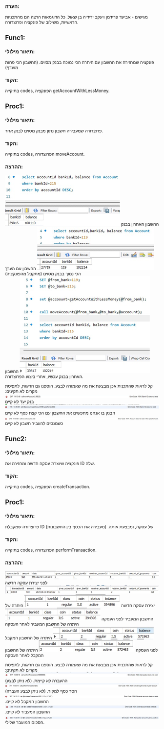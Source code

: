 ### הערה:
מגישים - אביעד פרידמן ויעקב ידידיה בן שאול.
כל הדוגמאות הרצה הם מהתכניות הראשיות, משילוב של פונקציה ופרוצדורה.
## Func1:
### תיאור מילולי:
פונקציה שמחזירה את החשבון עם היתרה הכי נמוכה בבנק מסוים. (החשבון הכי פחות מועדף)
### הקוד:
בתיקייה codes, הפונקציה getAccountWithLessMoney.
## Proc1:
### תיאור מילולי:
פרוצדורה שמעבירה חשבון נתון מבנק מסוים לבנק אחר.
### הקוד:
בתיקייה codes, הפרוצדורה moveAccount.
### ההרצה:
![image](https://github.com/yybs9876/DBProject_215204348_215702473/blob/d063757d6497dd96c9c44f1fd94c75d585354f79/%D7%A9%D7%9C%D7%91%20%D7%92/%D7%AA%D7%9E%D7%95%D7%A0%D7%95%D7%AA/%D7%94%D7%97%D7%A9%D7%91%D7%95%D7%9F%20%D7%94%D7%90%D7%97%D7%A8%D7%95%D7%9F%20%D7%91%D7%91%D7%A0%D7%A7%20%D7%9E%D7%A1%D7%95%D7%99%D7%9D.jpeg)
החשבון האחרון בבנק
![image](https://github.com/yybs9876/DBProject_215204348_215702473/blob/d063757d6497dd96c9c44f1fd94c75d585354f79/%D7%A9%D7%9C%D7%91%20%D7%92/%D7%AA%D7%9E%D7%95%D7%A0%D7%95%D7%AA/%D7%94%D7%97%D7%A9%D7%91%D7%95%D7%9F%20%D7%A2%D7%9D%20%D7%94%D7%9B%D7%99%20%D7%A7%D7%A6%D7%AA%20%D7%9B%D7%A1%D7%A3%20%D7%91%D7%91%D7%A0%D7%A7%20%D7%9E%D7%A1%D7%95%D7%99%D7%9D.jpeg)
החשבון עם הערך הכי נמוך בבנק מסוים (מתקבל מהפונקציה)
![image](https://github.com/yybs9876/DBProject_215204348_215702473/blob/d063757d6497dd96c9c44f1fd94c75d585354f79/%D7%A9%D7%9C%D7%91%20%D7%92/%D7%AA%D7%9E%D7%95%D7%A0%D7%95%D7%AA/%D7%90%D7%97%D7%A8%D7%99%20%D7%94%D7%A2%D7%91%D7%A8%D7%AA%20%D7%97%D7%A9%D7%91%D7%95%D7%9F.jpeg)
החשבון האחרון בבנק עכשיו, אחרי ביצוע הפרוצדורה.

קל לראות שהתכנית אכן מבצעת את מה שאמורה לבצע. הוספנו גם חריגות, לתפיסת מקרים לא תקינים:
![image](https://github.com/yybs9876/DBProject_215204348_215702473/blob/d063757d6497dd96c9c44f1fd94c75d585354f79/%D7%A9%D7%9C%D7%91%20%D7%92/%D7%AA%D7%9E%D7%95%D7%A0%D7%95%D7%AA/%D7%91%D7%A0%D7%A7%20%D7%99%D7%A2%D7%93%20%D7%9C%D7%90%20%D7%A7%D7%99%D7%99%D7%9D.jpeg)
בנק יעד לא קיים
![image](https://github.com/yybs9876/DBProject_215204348_215702473/blob/d063757d6497dd96c9c44f1fd94c75d585354f79/%D7%A9%D7%9C%D7%91%20%D7%92/%D7%AA%D7%9E%D7%95%D7%A0%D7%95%D7%AA/%D7%91%D7%A0%D7%A7%20%D7%9C%D7%90%20%D7%A7%D7%99%D7%99%D7%9D.jpeg)
הבנק בו אנחנו מחפשים את החשבון עם הכי קצת כסף לא קיים
![image](https://github.com/yybs9876/DBProject_215204348_215702473/blob/d063757d6497dd96c9c44f1fd94c75d585354f79/%D7%A9%D7%9C%D7%91%20%D7%92/%D7%AA%D7%9E%D7%95%D7%A0%D7%95%D7%AA/%D7%94%D7%A2%D7%91%D7%A8%D7%AA%20%D7%97%D7%A9%D7%91%D7%95%D7%9F%20%D7%9C%D7%90%20%D7%A7%D7%99%D7%99%D7%9D.jpeg)
כשמנסים להעביר חשבון לא קיים


## Func2:
### תיאור מילולי:
פונקציה שיוצרת עסקה חדשה ומחזירה את ID שלה.
### הקוד:
בתיקייה codes, הפונקציה createTransaction.
## Proc1:
### תיאור מילולי:
פרוצדורה שמקבלת ID של עסקה, ומבצעת אותה. (מעבירה את הכסף בין החשבונות)
### הקוד:
בתיקייה codes, הפרוצדורה performTransaction.
### ההרצה:
![image](https://github.com/yybs9876/DBProject_215204348_215702473/blob/d063757d6497dd96c9c44f1fd94c75d585354f79/%D7%A9%D7%9C%D7%91%20%D7%92/%D7%AA%D7%9E%D7%95%D7%A0%D7%95%D7%AA/%D7%9C%D7%A4%D7%A0%D7%99%20%D7%91%D7%99%D7%A6%D7%95%D7%A2%20%D7%A2%D7%A1%D7%A7%D7%94%20%D7%97%D7%93%D7%A9%D7%94.jpeg)
לפני יצירת עסקה חדשה
![image](https://github.com/yybs9876/DBProject_215204348_215702473/blob/d063757d6497dd96c9c44f1fd94c75d585354f79/%D7%A9%D7%9C%D7%91%20%D7%92/%D7%AA%D7%9E%D7%95%D7%A0%D7%95%D7%AA/%D7%99%D7%A6%D7%99%D7%A8%D7%AA%20%D7%A2%D7%A1%D7%A7%D7%94%20%D7%97%D7%93%D7%A9%D7%94.jpeg)
יצירת עסקה חדשה
![image](https://github.com/yybs9876/DBProject_215204348_215702473/blob/d063757d6497dd96c9c44f1fd94c75d585354f79/%D7%A9%D7%9C%D7%91%20%D7%92/%D7%AA%D7%9E%D7%95%D7%A0%D7%95%D7%AA/%D7%99%D7%AA%D7%A8%D7%AA%20%D7%97%D7%A9%D7%91%D7%95%D7%9F%20%D7%9C%D7%A4%D7%A0%D7%99%20%D7%94%D7%A2%D7%91%D7%A8%D7%94.jpeg)
היתרה של החשבון המעביר לפני העסקה
![image](https://github.com/yybs9876/DBProject_215204348_215702473/blob/d063757d6497dd96c9c44f1fd94c75d585354f79/%D7%A9%D7%9C%D7%91%20%D7%92/%D7%AA%D7%9E%D7%95%D7%A0%D7%95%D7%AA/%D7%99%D7%AA%D7%A8%D7%AA%20%D7%97%D7%A9%D7%91%D7%95%D7%9F%20%D7%9C%D7%90%D7%97%D7%A8%20%D7%94%D7%A2%D7%91%D7%A8%D7%94.jpeg)
היתרה של החשבון המעביר לאחר העסקה
![image](https://github.com/yybs9876/DBProject_215204348_215702473/blob/d063757d6497dd96c9c44f1fd94c75d585354f79/%D7%A9%D7%9C%D7%91%20%D7%92/%D7%AA%D7%9E%D7%95%D7%A0%D7%95%D7%AA/%D7%99%D7%AA%D7%A8%D7%AA%20%D7%97%D7%A9%D7%91%D7%95%D7%9F%202%20%D7%9C%D7%A4%D7%A0%D7%99%20%D7%94%D7%A2%D7%91%D7%A8%D7%94.jpeg)
היתרה של החשבון המקבל לפני העסקה
![image](https://github.com/yybs9876/DBProject_215204348_215702473/blob/d063757d6497dd96c9c44f1fd94c75d585354f79/%D7%A9%D7%9C%D7%91%20%D7%92/%D7%AA%D7%9E%D7%95%D7%A0%D7%95%D7%AA/%D7%99%D7%AA%D7%A8%D7%AA%20%D7%97%D7%A9%D7%91%D7%95%D7%9F%202%20%D7%9C%D7%90%D7%97%D7%A8%20%D7%94%D7%A2%D7%91%D7%A8%D7%94.jpeg)
היתרה של החשבון המקבל לאחר העסקה

קל לראות שהתכנית אכן מבצעת את מה שאמורה לבצע. הוספנו גם חריגות, לתפיסת מקרים לא תקינים:
![image](https://github.com/yybs9876/DBProject_215204348_215702473/blob/d063757d6497dd96c9c44f1fd94c75d585354f79/%D7%A9%D7%9C%D7%91%20%D7%92/%D7%AA%D7%9E%D7%95%D7%A0%D7%95%D7%AA/%D7%94%D7%A2%D7%91%D7%A8%D7%94%20%D7%9C%D7%90%20%D7%A7%D7%99%D7%99%D7%9E%D7%AA.jpeg)
ההעברה לא קיימת. (לא ניתן לבצע)
![image](https://github.com/yybs9876/DBProject_215204348_215702473/blob/d063757d6497dd96c9c44f1fd94c75d585354f79/%D7%A9%D7%9C%D7%91%20%D7%92/%D7%AA%D7%9E%D7%95%D7%A0%D7%95%D7%AA/%D7%97%D7%A1%D7%A8%20%D7%9B%D7%A1%D7%A3%20%D7%9C%D7%9E%D7%A7%D7%95%D7%A8.jpeg)
חסר כסף למקור. (לא ניתן לבצע העברה)
![image](https://github.com/yybs9876/DBProject_215204348_215702473/blob/d063757d6497dd96c9c44f1fd94c75d585354f79/%D7%A9%D7%9C%D7%91%20%D7%92/%D7%AA%D7%9E%D7%95%D7%A0%D7%95%D7%AA/%D7%97%D7%A9%D7%91%D7%95%D7%9F%20%D7%99%D7%A2%D7%93%20%D7%9C%D7%90%20%D7%A7%D7%99%D7%99%D7%9D.jpeg)
החשבון המקבל לא קיים.
![image](https://github.com/yybs9876/DBProject_215204348_215702473/blob/d063757d6497dd96c9c44f1fd94c75d585354f79/%D7%A9%D7%9C%D7%91%20%D7%92/%D7%AA%D7%9E%D7%95%D7%A0%D7%95%D7%AA/%D7%97%D7%A9%D7%91%D7%95%D7%9F%20%D7%9E%D7%A7%D7%95%D7%A8%20%D7%9C%D7%90%20%D7%A7%D7%99%D7%99%D7%9D.jpeg)
החשבון המעביר לא קיים.
![image](https://github.com/yybs9876/DBProject_215204348_215702473/blob/d063757d6497dd96c9c44f1fd94c75d585354f79/%D7%A9%D7%9C%D7%91%20%D7%92/%D7%AA%D7%9E%D7%95%D7%A0%D7%95%D7%AA/%D7%A1%D7%9B%D7%95%D7%9D%20%D7%94%D7%A2%D7%91%D7%A8%D7%94%20%D7%A9%D7%9C%D7%99%D7%9C%D7%99.jpeg)
הסכום המועבר שלילי.
